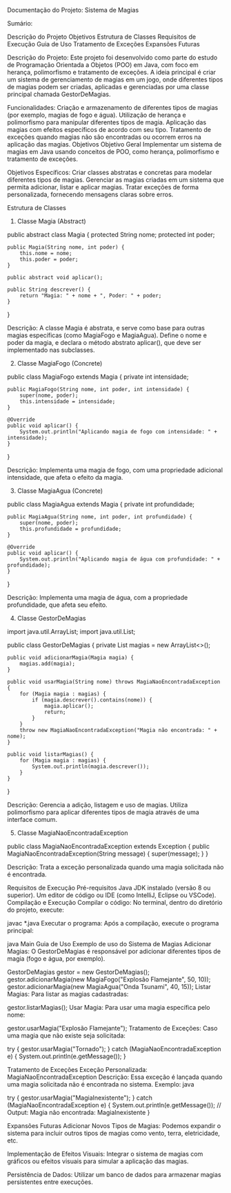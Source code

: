 Documentação do Projeto: Sistema de Magias

Sumário:

Descrição do Projeto
Objetivos
Estrutura de Classes
Requisitos de Execução
Guia de Uso
Tratamento de Exceções
Expansões Futuras

Descrição do Projeto:
Este projeto foi desenvolvido como parte do estudo de Programação Orientada a Objetos (POO) em Java, com foco em herança, polimorfismo e tratamento de exceções. A ideia principal é criar um sistema de gerenciamento de magias em um jogo, onde diferentes tipos de magias podem ser criadas, aplicadas e gerenciadas por uma classe principal chamada GestorDeMagias.

Funcionalidades:
Criação e armazenamento de diferentes tipos de magias (por exemplo, magias de fogo e água).
Utilização de herança e polimorfismo para manipular diferentes tipos de magia.
Aplicação das magias com efeitos específicos de acordo com seu tipo.
Tratamento de exceções quando magias não são encontradas ou ocorrem erros na aplicação das magias.
Objetivos
Objetivo Geral
Implementar um sistema de magias em Java usando conceitos de POO, como herança, polimorfismo e tratamento de exceções.

Objetivos Específicos:
Criar classes abstratas e concretas para modelar diferentes tipos de magias.
Gerenciar as magias criadas em um sistema que permita adicionar, listar e aplicar magias.
Tratar exceções de forma personalizada, fornecendo mensagens claras sobre erros.

Estrutura de Classes
1. Classe Magia (Abstract)

public abstract class Magia {
    protected String nome;
    protected int poder;

    public Magia(String nome, int poder) {
        this.nome = nome;
        this.poder = poder;
    }

    public abstract void aplicar();

    public String descrever() {
        return "Magia: " + nome + ", Poder: " + poder;
    }
}

Descrição: A classe Magia é abstrata, e serve como base para outras magias específicas (como MagiaFogo e MagiaAgua). Define o nome e poder da magia, e declara o método abstrato aplicar(), que deve ser implementado nas subclasses.

2. Classe MagiaFogo (Concrete)

public class MagiaFogo extends Magia {
    private int intensidade;

    public MagiaFogo(String nome, int poder, int intensidade) {
        super(nome, poder);
        this.intensidade = intensidade;
    }

    @Override
    public void aplicar() {
        System.out.println("Aplicando magia de fogo com intensidade: " + intensidade);
    }
}

Descrição: Implementa uma magia de fogo, com uma propriedade adicional intensidade, que afeta o efeito da magia.

3. Classe MagiaAgua (Concrete)

public class MagiaAgua extends Magia {
    private int profundidade;

    public MagiaAgua(String nome, int poder, int profundidade) {
        super(nome, poder);
        this.profundidade = profundidade;
    }

    @Override
    public void aplicar() {
        System.out.println("Aplicando magia de água com profundidade: " + profundidade);
    }
}

Descrição: Implementa uma magia de água, com a propriedade profundidade, que afeta seu efeito.

4. Classe GestorDeMagias

import java.util.ArrayList;
import java.util.List;

public class GestorDeMagias {
    private List<Magia> magias = new ArrayList<>();

    public void adicionarMagia(Magia magia) {
        magias.add(magia);
    }

    public void usarMagia(String nome) throws MagiaNaoEncontradaException {
        for (Magia magia : magias) {
            if (magia.descrever().contains(nome)) {
                magia.aplicar();
                return;
            }
        }
        throw new MagiaNaoEncontradaException("Magia não encontrada: " + nome);
    }

    public void listarMagias() {
        for (Magia magia : magias) {
            System.out.println(magia.descrever());
        }
    }
}

Descrição: Gerencia a adição, listagem e uso de magias. Utiliza polimorfismo para aplicar diferentes tipos de magia através de uma interface comum.

5. Classe MagiaNaoEncontradaException

public class MagiaNaoEncontradaException extends Exception {
    public MagiaNaoEncontradaException(String message) {
        super(message);
    }
}

Descrição: Trata a exceção personalizada quando uma magia solicitada não é encontrada.

Requisitos de Execução
Pré-requisitos
Java JDK instalado (versão 8 ou superior).
Um editor de código ou IDE (como IntelliJ, Eclipse ou VSCode).
Compilação e Execução
Compilar o código: No terminal, dentro do diretório do projeto, execute:


javac *.java
Executar o programa: Após a compilação, execute o programa principal:

java Main
Guia de Uso
Exemplo de uso do Sistema de Magias
Adicionar Magias: O GestorDeMagias é responsável por adicionar diferentes tipos de magia (fogo e água, por exemplo).

GestorDeMagias gestor = new GestorDeMagias();
gestor.adicionarMagia(new MagiaFogo("Explosão Flamejante", 50, 10));
gestor.adicionarMagia(new MagiaAgua("Onda Tsunami", 40, 15));
Listar Magias: Para listar as magias cadastradas:

gestor.listarMagias();
Usar Magia: Para usar uma magia específica pelo nome:

gestor.usarMagia("Explosão Flamejante");
Tratamento de Exceções: Caso uma magia que não existe seja solicitada:

try {
    gestor.usarMagia("Tornado");
} catch (MagiaNaoEncontradaException e) {
    System.out.println(e.getMessage());
}

Tratamento de Exceções
Exceção Personalizada: MagiaNaoEncontradaException
Descrição: Essa exceção é lançada quando uma magia solicitada não é encontrada no sistema.
Exemplo:
java

try {
    gestor.usarMagia("MagiaInexistente");
} catch (MagiaNaoEncontradaException e) {
    System.out.println(e.getMessage());  // Output: Magia não encontrada: MagiaInexistente
}

Expansões Futuras
Adicionar Novos Tipos de Magias: Podemos expandir o sistema para incluir outros tipos de magias como vento, terra, eletricidade, etc.

Implementação de Efeitos Visuais: Integrar o sistema de magias com gráficos ou efeitos visuais para simular a aplicação das magias.

Persistência de Dados: Utilizar um banco de dados para armazenar magias persistentes entre execuções.